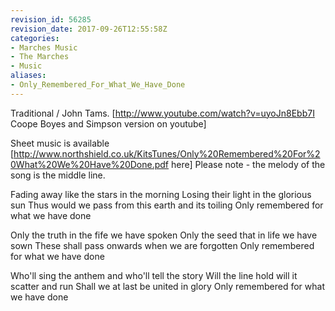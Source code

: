 ```yaml
---
revision_id: 56285
revision_date: 2017-09-26T12:55:58Z
categories:
- Marches Music
- The Marches
- Music
aliases:
- Only_Remembered_For_What_We_Have_Done
---
```



Traditional / John Tams. [http://www.youtube.com/watch?v=uyoJn8Ebb7I Coope Boyes and Simpson version on youtube]

Sheet music is available [http://www.northshield.co.uk/KitsTunes/Only%20Remembered%20For%20What%20We%20Have%20Done.pdf here]  Please note - the melody of the song is the middle line.


Fading away like the stars in the morning
Losing their light in the glorious sun
Thus would we pass from this earth and its toiling
Only remembered for what we have done

Only the truth in the fife we have spoken
Only the seed that in life we have sown
These shall pass onwards when we are forgotten
Only remembered for what we have done

Who'll sing the anthem and who'll tell the story
Will the line hold will it scatter and run
Shall we at last be united in glory
Only remembered for what we have done




